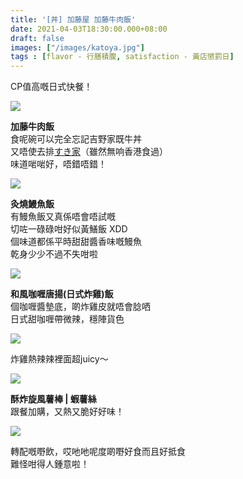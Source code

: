 ```yaml
---
title: '[丼] 加藤屋 加藤牛肉飯'
date: 2021-04-03T18:30:00.000+08:00
draft: false
images: ["/images/katoya.jpg"]
tags : [flavor - 行膳積腹, satisfaction - 黃店懲罰日]
---
```


CP值高嘅日式快餐！  

![](/images/katoya.jpg)

**加藤牛肉飯**  
食呢碗可以完全忘記吉野家既牛丼  
又唔使去排[すき家](https://hidie.net/tottori8/)（雖然無响香港食過）  
味道啱啱好，唔錯唔錯！  

![](/images/katoya1.jpg)

**灸燒鰻魚飯**  
有鰻魚飯又真係唔會唔試嘅  
切咗一碌碌咁好似黃鱔飯 XDD  
個味道都係平時甜甜醬香味嘅鰻魚  
乾身少少不過不失咁啦  

![](/images/katoya2.jpg)

**和風咖喱唐揚(日式炸雞)飯**  
個咖喱醬墊底，啲炸雞皮就唔會腍哂  
日式甜咖喱帶微辣，穩陣貨色  

![](/images/katoya3.jpg)

炸雞熱辣辣裡面超juicy～

![](/images/katoya4.jpg)

**酥炸旋風薯棒 | 蝦薯絲**  
跟餐加購，又熱又脆好好味！  

![](/images/katoya5.jpg)

轉配嘅嘢飲，哎吔吔呢度啲嘢好食而且好抵食  
難怪咁得人鍾意啦！  
